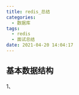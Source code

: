 ```yaml
---
title: redis_总结
categories:
  - 数据库
tags:
  - redis
  - 面试总结
date: 2021-04-20 14:04:17
---
```




## 基本数据结构

1、